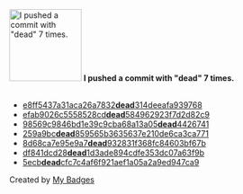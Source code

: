 <img src="https://github.com/my-badges/my-badges/blob/master/src/all-badges/dead-commit/dead-commit.png?raw=true" alt="I pushed a commit with &quot;dead&quot; 7 times." title="I pushed a commit with &quot;dead&quot; 7 times." width="128">
<strong>I pushed a commit with &quot;dead&quot; 7 times.</strong>
<br><br>

- <a href="https://github.com/p0dalirius/volatility3-symbols/commit/e8ff5437a31aca26a7832dead314deeafa939768">e8ff5437a31aca26a7832<strong>dead</strong>314deeafa939768</a>
- <a href="https://github.com/p0dalirius/webapp-wordlists/commit/efab9026c5558528cddead584962923f7d2d82c9">efab9026c5558528cd<strong>dead</strong>584962923f7d2d82c9</a>
- <a href="https://github.com/p0dalirius/webapp-wordlists/commit/98569c9846bd1e39c9cba68a13a05dead4426741">98569c9846bd1e39c9cba68a13a05<strong>dead</strong>4426741</a>
- <a href="https://github.com/p0dalirius/webapp-wordlists/commit/259a9bcdead859565b3635637e210de6ca3ca771">259a9bc<strong>dead</strong>859565b3635637e210de6ca3ca771</a>
- <a href="https://github.com/p0dalirius/webapp-wordlists/commit/8d68ca7e95e9a7dead932831f368fc84603bf67b">8d68ca7e95e9a7<strong>dead</strong>932831f368fc84603bf67b</a>
- <a href="https://github.com/p0dalirius/webapp-wordlists/commit/df841dcd28dead1d3ade894cdfe353dc07a63f9b">df841dcd28<strong>dead</strong>1d3ade894cdfe353dc07a63f9b</a>
- <a href="https://github.com/p0dalirius/Coercer/commit/5ecbdeadcfc7c4af6f921aef1a05a2a9ed947ca9">5ecb<strong>dead</strong>cfc7c4af6f921aef1a05a2a9ed947ca9</a>


Created by <a href="https://github.com/my-badges/my-badges">My Badges</a>